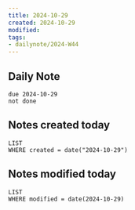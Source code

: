 ```yaml
---
title: 2024-10-29
created: 2024-10-29
modified: 
tags: 
- dailynote/2024-W44
---
```

## Daily Note
```tasks
due 2024-10-29
not done
```
## Notes created today
```dataview
LIST
WHERE created = date("2024-10-29")
```
## Notes modified today
```dataview
LIST
WHERE modified = date(2024-10-29)
```
